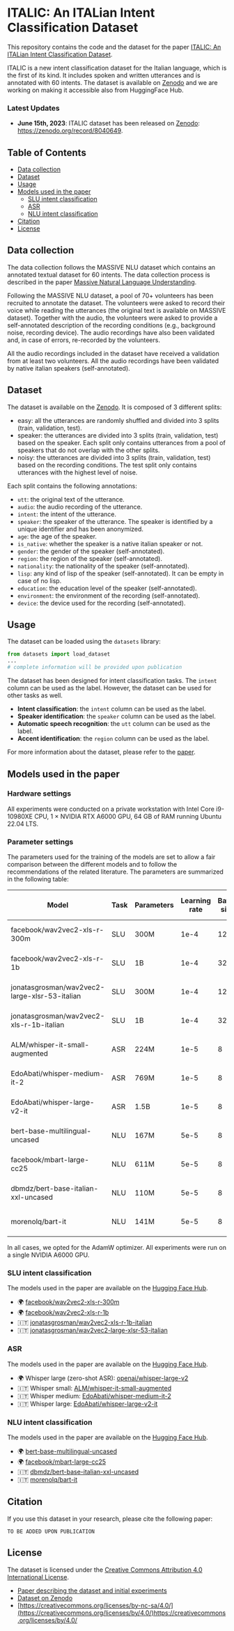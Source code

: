 # ITALIC: An ITALian Intent Classification Dataset

This repository contains the code and the dataset for the paper [ITALIC: An ITALian Intent Classification Dataset](#).

ITALIC is a new intent classification dataset for the Italian language, which is the first of its kind. It includes spoken and written utterances and is annotated with 60 intents. The dataset is available on [Zenodo](https://zenodo.org/record/8040649) and we are working on making it accessible also from HuggingFace Hub.

### Latest Updates

- **June 15th, 2023**: ITALIC dataset has been released on [Zenodo](https://zenodo.org/record/8040649): https://zenodo.org/record/8040649.

## Table of Contents

- [Data collection](#data-collection)
- [Dataset](#dataset)
- [Usage](#usage)
- [Models used in the paper](#models-used-in-the-paper)
  - [SLU intent classification](#slu-intent-classification)
  - [ASR](#asr)
  - [NLU intent classification](#nlu-intent-classification)
- [Citation](#citation)
- [License](#license)

## Data collection

The data collection follows the MASSIVE NLU dataset which contains an annotated textual dataset for 60 intents. The data collection process is described in the paper [Massive Natural Language Understanding](https://arxiv.org/abs/2204.08582).

Following the MASSIVE NLU dataset, a pool of 70+ volunteers has been recruited to annotate the dataset. The volunteers were asked to record their voice while reading the utterances (the original text is available on MASSIVE dataset). Together with the audio, the volunteers were asked to provide a self-annotated description of the recording conditions (e.g., background noise, recording device). The audio recordings have also been validated and, in case of errors, re-recorded by the volunteers.

All the audio recordings included in the dataset have received a validation from at least two volunteers. All the audio recordings have been validated by native italian speakers (self-annotated).

## Dataset

The dataset is available on the [Zenodo](https://zenodo.org/record/8040649). It is composed of 3 different splits:
- easy: all the utterances are randomly shuffled and divided into 3 splits (train, validation, test).
- speaker: the utterances are divided into 3 splits (train, validation, test) based on the speaker. Each split only contains utterances from a pool of speakers that do not overlap with the other splits.
- noisy: the utterances are divided into 3 splits (train, validation, test) based on the recording conditions. The test split only contains utterances with the highest level of noise.

Each split contains the following annotations:
- `utt`: the original text of the utterance.
- `audio`: the audio recording of the utterance.
- `intent`: the intent of the utterance.
- `speaker`: the speaker of the utterance. The speaker is identified by a unique identifier and has been anonymized.
- `age`: the age of the speaker.
- `is_native`: whether the speaker is a native italian speaker or not.
- `gender`: the gender of the speaker (self-annotated).
- `region`: the region of the speaker (self-annotated).
- `nationality`: the nationality of the speaker (self-annotated).
- `lisp`: any kind of lisp of the speaker (self-annotated). It can be empty in case of no lisp.
- `education`: the education level of the speaker (self-annotated).
- `environment`: the environment of the recording (self-annotated). 
- `device`: the device used for the recording (self-annotated).


## Usage

The dataset can be loaded using the `datasets` library:

```python
from datasets import load_dataset
...
# complete information will be provided upon publication
```

The dataset has been designed for intent classification tasks. The `intent` column can be used as the label. However, the dataset can be used for other tasks as well. 

- **Intent classification**: the `intent` column can be used as the label.
- **Speaker identification**: the `speaker` column can be used as the label.
- **Automatic speech recognition**: the `utt` column can be used as the label.
- **Accent identification**: the `region` column can be used as the label.

For more information about the dataset, please refer to the [paper](#).


## Models used in the paper

### Hardware settings
All experiments were conducted on a private workstation with Intel Core i9-10980XE CPU, 1 $\times$ NVIDIA RTX A6000 GPU, 64 GB of RAM running Ubuntu 22.04 LTS.

### Parameter settings

The parameters used for the training of the models are set to allow a fair comparison between the different models and to follow the recommendations of the related literature. The parameters are summarized in the following table:

| Model | Task | Parameters | Learning rate | Batch size | Max epochs | Warmup | Weight decay | Avg. training time | Avg. inference time |
| --- | --- | --- | --- | --- | --- | --- | --- | --- | --- |
| facebook/wav2vec2-xls-r-300m | SLU | 300M | 1e-4 | 128 | 30 | 0.1 ratio | 0.01 | 9m 35s per epoch | 13ms per sample |
| facebook/wav2vec2-xls-r-1b | SLU | 1B | 1e-4 | 32 | 30 | 0.1 ratio | 0.01 | 21m 30s per epoch | 29ms per sample |
| jonatasgrosman/wav2vec2-large-xlsr-53-italian | SLU | 300M | 1e-4 | 128 | 30 | 0.1 ratio | 0.01 | 9m 35s per epoch | 13ms per sample |
| jonatasgrosman/wav2vec2-xls-r-1b-italian | SLU | 1B | 1e-4 | 32 | 30 | 0.1 ratio | 0.01 | 21m 30s per epoch | 29ms per sample |
| ALM/whisper-it-small-augmented | ASR | 224M | 1e-5 | 8 | 5 | 500 steps | 0.01 | 26m 30s per epoch | 25ms per sample |
| EdoAbati/whisper-medium-it-2 | ASR | 769M | 1e-5 | 8 | 5 | 500 steps | 0.01 | 49m per epoch | 94ms per sample |
| EdoAbati/whisper-large-v2-it | ASR | 1.5B | 1e-5 | 8 | 5 | 500 steps | 0.01 | 1h 17m per epoch | 238ms per sample |
| bert-base-multilingual-uncased | NLU | 167M | 5e-5 | 8 | 5 | 500 steps | 0.01 | 1m 22s per epoch | 1.5ms per sample |
| facebook/mbart-large-cc25 | NLU | 611M | 5e-5 | 8 | 5 | 500 steps | 0.01 | 7m 53s per epoch | 4.7ms per sample |
| dbmdz/bert-base-italian-xxl-uncased | NLU | 110M | 5e-5 | 8 | 5 | 500 steps | 0.01 | 1m 30s per epoch | 1.4ms per sample |
| morenolq/bart-it | NLU | 141M | 5e-5 | 8 | 5 | 500 steps | 0.01 | 1m 54s per epoch | 1.9 ms per sample |

In all cases, we opted for the AdamW optimizer. All experiments were run on a single NVIDIA A6000 GPU.


### SLU intent classification

The models used in the paper are available on the [Hugging Face Hub](https://huggingface.co/models).

- 🌍 [facebook/wav2vec2-xls-r-300m](https://huggingface.co/facebook/wav2vec2-xls-r-300m)
- 🌍 [facebook/wav2vec2-xls-r-1b](https://huggingface.co/facebook/wav2vec2-xls-r-1b)
- 🇮🇹 [jonatasgrosman/wav2vec2-xls-r-1b-italian](https://huggingface.co/jonatasgrosman/wav2vec2-xls-r-1b-italian)
- 🇮🇹 [jonatasgrosman/wav2vec2-large-xlsr-53-italian](https://huggingface.co/jonatasgrosman/wav2vec2-large-xlsr-53-italian)

### ASR

The models used in the paper are available on the [Hugging Face Hub](https://huggingface.co/models).

- 🌍 Whisper large (zero-shot ASR): [openai/whisper-large-v2](https://huggingface.co/openai/whisper-large-v2)
- 🇮🇹 Whisper small: [ALM/whisper-it-small-augmented](https://huggingface.co/ALM/whisper-it-small-augmented)
- 🇮🇹 Whisper medium: [EdoAbati/whisper-medium-it-2](https://huggingface.co/EdoAbati/whisper-medium-it-2)
- 🇮🇹 Whisper large: [EdoAbati/whisper-large-v2-it](https://huggingface.co/EdoAbati/whisper-large-v2-it)

### NLU intent classification

The models used in the paper are available on the [Hugging Face Hub](https://huggingface.co/models).

- 🌍 [bert-base-multilingual-uncased](https://huggingface.co/bert-base-multilingual-uncased)
- 🌍 [facebook/mbart-large-cc25](https://huggingface.co/facebook/mbart-large-cc25)
- 🇮🇹 [dbmdz/bert-base-italian-xxl-uncased](https://huggingface.co/dbmdz/bert-base-italian-xxl-uncased)
- 🇮🇹 [morenolq/bart-it](https://huggingface.co/morenolq/bart-it)

## Citation

If you use this dataset in your research, please cite the following paper:

```
TO BE ADDED UPON PUBLICATION
```

## License

The dataset is licensed under the [Creative Commons Attribution 4.0 International License](https://creativecommons.org/licenses/by/4.0/).

- [Paper describing the dataset and initial experiments](https://arxiv.org/abs/2306.08502)
- [Dataset on Zenodo](https://zenodo.org/record/8040649)
- [https://creativecommons.org/licenses/by-nc-sa/4.0/](https://creativecommons.org/licenses/by/4.0/)https://creativecommons.org/licenses/by/4.0/
